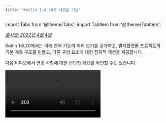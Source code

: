 ```yaml
---
title: "Kotlin 1.6.20의 새로운 기능"
---
```

import Tabs from '@theme/Tabs';
import TabItem from '@theme/TabItem';

_[출시일: 2022년 4월 4일](releases#release-details)_

Kotlin 1.6.20에서는 미래 언어 기능의 미리 보기를 공개하고, 멀티플랫폼 프로젝트의 기본 계층 구조를 만들고, 다른 구성 요소에 대한 진화적 개선을 제공합니다.

다음 비디오에서 변경 사항에 대한 간단한 개요를 확인할 수도 있습니다.

<video src="https://www.youtube.com/v/8F19ds109-o" title="What's new in Kotlin 1.6.20"/>

## 언어

Kotlin 1.6.20에서는 두 가지 새로운 언어 기능을 사용해 볼 수 있습니다.

* [Kotlin/JVM용 컨텍스트 수신기 프로토타입](#prototype-of-context-receivers-for-kotlin-jvm)
* [Definitely non-nullable types](#definitely-non-nullable-types)

### Kotlin/JVM용 컨텍스트 수신기 프로토타입

:::note
이 기능은 Kotlin/JVM에서만 사용할 수 있는 프로토타입입니다. `-Xcontext-receivers`가 활성화되면 컴파일러는 프로덕션 코드에서 사용할 수 없는 시험판 바이너리를 생성합니다.
컨텍스트 수신기는 토이 프로젝트에서만 사용하십시오.
[YouTrack](https://youtrack.jetbrains.com/issues/KT)에서 의견을 보내주시면 감사하겠습니다.

Kotlin 1.6.20에서는 더 이상 수신기를 하나만 가질 수 있는 것에 국한되지 않습니다. 더 필요한 경우 컨텍스트 수신기를 선언에 추가하여 함수, 속성 및 클래스를 컨텍스트 종속(또는 _문맥_)으로 만들 수 있습니다. 문맥 선언은 다음을 수행합니다.

* 선언된 모든 컨텍스트 수신기가 호출자의 범위에 암시적 수신기로 존재해야 합니다.
* 선언된 컨텍스트 수신기를 암시적 수신기로 본문 범위에 가져옵니다.

```kotlin
interface LoggingContext {
    val log: Logger // This context provides a reference to a logger 
}

context(LoggingContext)
fun startBusinessOperation() {
    // You can access the log property since LoggingContext is an implicit receiver
    log.info("Operation has started")
}

fun test(loggingContext: LoggingContext) {
    with(loggingContext) {
        // You need to have LoggingContext in a scope as an implicit receiver
        // to call startBusinessOperation()
        startBusinessOperation()
    }
}
```

프로젝트에서 컨텍스트 수신기를 활성화하려면 `-Xcontext-receivers` 컴파일러 옵션을 사용합니다.
이 기능 및 해당 구문에 대한 자세한 설명은 [KEEP](https://github.com/Kotlin/KEEP/blob/master/proposals/context-receivers#detailed-design)에서 확인할 수 있습니다.

구현은 프로토타입입니다.

* `-Xcontext-receivers`가 활성화되면 컴파일러는 프로덕션 코드에서 사용할 수 없는 시험판 바이너리를 생성합니다.
* 컨텍스트 수신기에 대한 IDE 지원은 현재 최소 수준입니다.

토이 프로젝트에서 이 기능을 사용해 보고 [이 YouTrack 문제](https://youtrack.jetbrains.com/issue/KT-42435)에서 여러분의 생각과 경험을 공유해 주세요.
문제가 발생하면 [새 문제 파일](https://kotl.in/issue)을 만드십시오.

### Definitely non-nullable types

Definitely non-nullable types는 [베타](components-stability)에 있습니다. 거의 안정적이지만
향후 마이그레이션 단계가 필요할 수 있습니다.
변경해야 하는 사항을 최소화하도록 최선을 다하겠습니다.

일반 Java 클래스 및 인터페이스를 확장할 때 더 나은 상호 운용성을 제공하기 위해 Kotlin 1.6.20에서는 새 구문 `T & Any`를 사용하여 사용 사이트에서 일반 형식 매개변수를 definitely non-nullable로 표시할 수 있습니다.
구문 형식은 [intersection types](https://en.wikipedia.org/wiki/Intersection_type)의 표기법에서 가져온 것이며 이제 `&`의 왼쪽에 nullable upper bounds가 있는 형식 매개변수와 오른쪽에 non-nullable `Any`로 제한됩니다.

```kotlin
fun <T> elvisLike(x: T, y: T & Any): T & Any = x ?: y

fun main() {
    // OK
    elvisLike<String>("", "").length
    // Error: 'null' cannot be a value of a non-null type
    elvisLike<String>("", null).length

    // OK
    elvisLike<String?>(null, "").length
    // Error: 'null' cannot be a value of a non-null type
    elvisLike<String?>(null, null).length
}
```

이 기능을 활성화하려면 언어 버전을 `1.7`로 설정합니다.

<Tabs groupId="build-script">
<TabItem value="kotlin" label="Kotlin" default>

```kotlin
kotlin {
    sourceSets.all {
        languageSettings.apply {
            languageVersion = "1.7"
        }
    }
}
```

</TabItem>
<TabItem value="groovy" label="Groovy" default>

```groovy
kotlin {
    sourceSets.all {
        languageSettings {
            languageVersion = '1.7'
        }
    }
}
```

</TabItem>
</Tabs>

[KEEP](https://github.com/Kotlin/KEEP/blob/master/proposals/definitely-non-nullable-types)에서 definitely non-nullable types에 대해 자세히 알아보세요.

## Kotlin/JVM

Kotlin 1.6.20에서는 다음을 소개합니다.

* JVM 인터페이스에서 기본 메서드의 호환성 개선: [인터페이스에 대한 새로운 `@JvmDefaultWithCompatibility` 어노테이션](#new-jvmdefaultwithcompatibility-annotation-for-interfaces) 및 [`-Xjvm-default` 모드의 호환성 변경](#compatibility-changes-in-the-xjvm-default-modes)
* [JVM 백엔드에서 단일 모듈의 병렬 컴파일 지원](#support-for-parallel-compilation-of-a-single-module-in-the-jvm-backend)
* [함수형 인터페이스 생성자에 대한 호출 가능 참조 지원](#support-for-callable-references-to-functional-interface-constructors)

### 인터페이스에 대한 새로운 @JvmDefaultWithCompatibility 어노테이션

Kotlin 1.6.20에서는 새로운 어노테이션 [`@JvmDefaultWithCompatibility`](https://kotlinlang.org/api/latest/jvm/stdlib/kotlin.jvm/-jvm-default-with-compatibility/)를 소개합니다. `-Xjvm-default=all` 컴파일러 옵션과 함께 사용하여 모든 Kotlin 인터페이스의 모든 비추상 멤버에 대해 [JVM 인터페이스에서 기본 메서드를 생성](java-to-kotlin-interop#default-methods-in-interfaces)합니다.

`-Xjvm-default=all` 옵션 없이 컴파일된 Kotlin 인터페이스를 사용하는 클라이언트가 있는 경우 이 옵션으로 컴파일된 코드와 이진 호환되지 않을 수 있습니다.
Kotlin 1.6.20 이전에는 이 호환성 문제를 방지하기 위해 [`JvmDefaultWithoutCompatibility`](https://blog.jetbrains.com/kotlin/2020/07/kotlin-1-4-m3-generating-default-methods-in-interfaces/#JvmDefaultWithoutCompatibility)는 `-Xjvm-default=all-compatibility` 모드와 이러한 유형의 호환성이 필요하지 않은 인터페이스에 대한 `@JvmDefaultWithoutCompatibility` 어노테이션을 사용하는 것이 좋습니다.

이 접근 방식에는 몇 가지 단점이 있었습니다.

* 새 인터페이스가 추가될 때 어노테이션을 추가하는 것을 잊기 쉬웠습니다.
* 일반적으로 공용 API보다 공용이 아닌 부분에 더 많은 인터페이스가 있으므로 코드의 여러 위치에서 이 어노테이션을 사용하게 됩니다.

이제 `-Xjvm-default=all` 모드를 사용하고 `@JvmDefaultWithCompatibility` 어노테이션으로 인터페이스를 표시할 수 있습니다.
이를 통해 공용 API의 모든 인터페이스에 이 어노테이션을 한 번 추가할 수 있으며 새 공용이 아닌 코드에 어노테이션을 사용할 필요가 없습니다.

[이 YouTrack 티켓](https://youtrack.jetbrains.com/issue/KT-48217)에서 이 새 어노테이션에 대한 피드백을 남겨주세요.

### -Xjvm-default 모드의 호환성 변경

Kotlin 1.6.20에서는 `-Xjvm-default=all` 또는 `-Xjvm-default=all-compatibility` 모드로 컴파일된 모듈에 대해 기본 모드( `-Xjvm-default=disable` 컴파일러 옵션)에서 모듈을 컴파일하는 옵션을 추가합니다.
이전과 마찬가지로 모든 모듈에 `-Xjvm-default=all` 또는 `-Xjvm-default=all-compatibility` 모드가 있는 경우에도 컴파일이 성공합니다.
이 [YouTrack 문제](https://youtrack.jetbrains.com/issue/KT-47000)에 피드백을 남길 수 있습니다.

Kotlin 1.6.20에서는 컴파일러 옵션 `-Xjvm-default`의 `compatibility` 및 `enable` 모드를 더 이상 사용하지 않습니다.
호환성과 관련하여 다른 모드 설명에 변경 사항이 있지만 전체 논리는 동일하게 유지됩니다.
[업데이트된 설명](java-to-kotlin-interop#compatibility-modes-for-default-methods)을 확인할 수 있습니다.

Java interop의 기본 메서드에 대한 자세한 내용은 [상호 운용성 문서](java-to-kotlin-interop#default-methods-in-interfaces) 및
[이 블로그 게시물](https://blog.jetbrains.com/kotlin/2020/07/kotlin-1-4-m3-generating-default-methods-in-interfaces/)을 참조하십시오.

### JVM 백엔드에서 단일 모듈의 병렬 컴파일 지원

JVM 백엔드에서 단일 모듈의 병렬 컴파일 지원은 [Experimental](components-stability)입니다.
언제든지 삭제되거나 변경될 수 있습니다. 옵트인이 필요하며(자세한 내용은 아래 참조), 평가 목적으로만 사용해야 합니다.
[YouTrack](https://youtrack.jetbrains.com/issue/KT-46085)에서 여러분의 피드백을 보내주시면 감사하겠습니다.

[새 JVM IR 백엔드 컴파일 시간](https://youtrack.jetbrains.com/issue/KT-46768)을 개선하기 위한 작업을 계속하고 있습니다.
Kotlin 1.6.20에서는 모듈의 모든 파일을 병렬로 컴파일하는 실험적 JVM IR 백엔드 모드를 추가했습니다.
병렬 컴파일은 총 컴파일 시간을 최대 15%까지 줄일 수 있습니다.

[컴파일러 옵션](compiler-reference#compiler-options) `-Xbackend-threads`로 실험적 병렬 백엔드 모드를 활성화합니다.
이 옵션에 대해 다음 인수를 사용합니다.

* `N`은 사용하려는 스레드 수입니다. CPU 코어 수보다 크지 않아야 합니다. 그렇지 않으면 스레드 간의 컨텍스트 전환으로 인해 병렬화가 효과적이지 않습니다.
* 각 CPU 코어에 대해 별도의 스레드를 사용하려면 `0`을 사용합니다.

[Gradle](gradle)은 작업을 병렬로 실행할 수 있지만 프로젝트(또는 프로젝트의 주요 부분)가 Gradle 관점에서 하나의 큰 작업일 뿐인 경우 이러한 유형의 병렬화는 크게 도움이 되지 않습니다.
매우 큰 모놀리식 모듈이 있는 경우 병렬 컴파일을 사용하여 더 빠르게 컴파일합니다.
프로젝트가 작은 모듈로 구성되어 있고 Gradle에서 빌드가 병렬화된 경우 컨텍스트 전환으로 인해 또 다른 계층의 병렬화를 추가하면 성능이 저하될 수 있습니다.

병렬 컴파일에는 몇 가지 제약 조건이 있습니다.
* [kapt](kapt)가 IR 백엔드를 비활성화하므로 작동하지 않습니다.
* 설계상 더 많은 JVM 힙이 필요합니다. 힙의 양은 스레드 수에 비례합니다.

:::

### 함수형 인터페이스 생성자에 대한 호출 가능 참조 지원

:::note
함수형 인터페이스 생성자에 대한 호출 가능 참조 지원은 [Experimental](components-stability)입니다.
언제든지 삭제되거나 변경될 수 있습니다. 옵트인이 필요하며(자세한 내용은 아래 참조), 평가 목적으로만 사용해야 합니다.
[YouTrack](https://youtrack.jetbrains.com/issue/KT-47939)에서 여러분의 피드백을 보내주시면 감사하겠습니다.

[호출 가능 참조](reflection#callable-references)에 대한 지원을 함수형 인터페이스 생성자에 추가하면 생성자 함수가 있는 인터페이스에서 [함수형 인터페이스](fun-interfaces)로 마이그레이션하는 소스 호환 가능한 방법이 추가됩니다.

다음 코드를 고려해 보세요.

```kotlin
interface Printer {
    fun print()
}

fun Printer(block: () `->` Unit): Printer = object : Printer { override fun print() = block() }
```

함수형 인터페이스 생성자에 대한 호출 가능 참조가 활성화되면 이 코드를 함수형 인터페이스 선언으로 대체할 수 있습니다.

```kotlin
fun interface Printer {
    fun print()
}
```

생성자는 암시적으로 생성되며 `::Printer` 함수 참조를 사용하는 모든 코드가 컴파일됩니다. 예:

```kotlin
documentsStorage.addPrinter(::Printer)
```

레거시 함수 `Printer`를 [`@Deprecated`](https://kotlinlang.org/api/latest/jvm/stdlib/kotlin/-deprecated/) 어노테이션으로 `DeprecationLevel.HIDDEN`으로 표시하여 이진 호환성을 유지합니다.

```kotlin
@Deprecated(message = "Your message about the deprecation", level = DeprecationLevel.HIDDEN)
fun Printer(...) {...}
```

이 기능을 활성화하려면 컴파일러 옵션 `-XXLanguage:+KotlinFunInterfaceConstructorReference`를 사용합니다.

## Kotlin/Native

Kotlin/Native 1.6.20은 새로운 구성 요소의 지속적인 개발을 나타냅니다. 다른 플랫폼에서 Kotlin과 일관된 경험을 제공하기 위해 또 다른 단계를 밟았습니다.

* [새로운 메모리 관리자에 대한 업데이트](#an-update-on-the-new-memory-manager)
* [새로운 메모리 관리자에서 스윕 단계를 위한 동시 구현](#concurrent-implementation-for-the-sweep-phase-in-new-memory-manager)
* [어노테이션 클래스의 인스턴스화](#instantiation-of-annotation-classes)
* [Swift async/await와의 Interop: KotlinUnit 대신 Swift의 Void 반환](#interop-with-swift-async-await-returning-void-instead-of-kotlinunit)
* [libbacktrace를 사용하여 더 나은 스택 추적](#better-stack-traces-with-libbacktrace)
* [독립 실행형 Android 실행 파일 지원](#support-for-standalone-android-executables)
* [성능 개선](#performance-improvements)
* [cinterop 모듈 가져오기 중 향상된 오류 처리](#improved-error-handling-during-cinterop-modules-import)
* [Xcode 13 라이브러리 지원](#support-for-xcode-13-libraries)

### 새로운 메모리 관리자에 대한 업데이트

새로운 Kotlin/Native 메모리 관리자는 [알파](components-stability)에 있습니다.
호환되지 않게 변경될 수 있으며 향후 수동 마이그레이션이 필요할 수 있습니다.
[YouTrack](https://youtrack.jetbrains.com/issue/KT-48525)에서 여러분의 피드백을 보내주시면 감사하겠습니다.

:::

Kotlin 1.6.20에서는 새로운 Kotlin/Native 메모리 관리자의 알파 버전을 사용해 볼 수 있습니다.
JVM과 Native 플랫폼 간의 차이점을 없애 멀티플랫폼 프로젝트에서 일관된 개발자 경험을 제공합니다.
예를 들어 Android와 iOS 모두에서 작동하는 새로운 크로스 플랫폼 모바일 애플리케이션을 훨씬 쉽게 만들 수 있습니다.

새로운 Kotlin/Native 메모리 관리자는 스레드 간의 객체 공유에 대한 제한을 해제합니다.
또한 안전하고 특별한 관리나 어노테이션이 필요 없는 누출 없는 동시 프로그래밍 기본 요소를 제공합니다.

새로운 메모리 관리자는 향후 버전에서 기본값이 되므로 지금 사용해 보시기 바랍니다.
새로운 메모리 관리자에 대해 자세히 알아보고 데모 프로젝트를 살펴보려면 [블로그 게시물](https://blog.jetbrains.com/kotlin/2021/08/try-the-new-kotlin-native-memory-manager-development-preview/)을 확인하거나 [마이그레이션 지침](https://github.com/JetBrains/kotlin/blob/master/kotlin-native/NEW_MM)으로 바로 이동하여 직접 사용해 보십시오.

새로운 메모리 관리자를 프로젝트에서 사용하여 작동 방식을 확인하고 문제 추적기인 [YouTrack](https://youtrack.jetbrains.com/issue/KT-48525)에서 피드백을 공유하십시오.

### 새로운 메모리 관리자에서 스윕 단계를 위한 동시 구현

[Kotlin 1.6에서 발표된](whatsnew16#preview-of-the-new-memory-manager) 새로운 메모리 관리자로 이미 전환한 경우 실행 시간 개선이 매우 클 수 있습니다. 당사 벤치마크는 평균 35% 개선된 것으로 나타났습니다.
1.6.20부터는 새로운 메모리 관리자를 위한 스윕 단계를 위한 동시 구현도 사용할 수 있습니다.
이렇게 하면 성능이 향상되고 가비지 수집기 일시 중지 시간이 줄어듭니다.

새로운 Kotlin/Native 메모리 관리자에 대해 이 기능을 활성화하려면 다음 컴파일러 옵션을 전달합니다.

```bash
-Xgc=cms 
```

[이 YouTrack 문제](https://youtrack.jetbrains.com/issue/KT-48526)에서 새로운 메모리 관리자 성능에 대한 피드백을 자유롭게 공유하십시오.

### 어노테이션 클래스의 인스턴스화

Kotlin 1.6.0에서는 어노테이션 클래스의 인스턴스화가 Kotlin/JVM 및 Kotlin/JS에서 [안정화](components-stability)되었습니다.
1.6.20 버전은 Kotlin/Native에 대한 지원을 제공합니다.

[어노테이션 클래스의 인스턴스화](annotations#instantiation)에 대해 자세히 알아보세요.

### Swift async/await와의 Interop: KotlinUnit 대신 Swift의 Void 반환

:::note
Swift async/await와의 동시성 상호 운용성은 [Experimental](components-stability)입니다. 언제든지 삭제되거나 변경될 수 있습니다.
평가 목적으로만 사용해야 합니다. [YouTrack](https://youtrack.jetbrains.com/issue/KT-47610)에서 여러분의 피드백을 보내주시면 감사하겠습니다.

[Swift의 async/await와의 실험적 interop](whatsnew1530#experimental-interoperability-with-swift-5-5-async-await)에 대한 작업을 계속했습니다(Swift 5.5 이후 사용 가능).
Kotlin 1.6.20은 `Unit` 반환 형식이 있는 `suspend` 함수와 작동하는 방식이 이전 버전과 다릅니다.

이전에는 이러한 함수가 Swift에서 `KotlinUnit`을 반환하는 `async` 함수로 표시되었습니다. 그러나 이에 대한 적절한 반환 형식은 일시 중단되지 않는 함수와 마찬가지로 `Void`입니다.

기존 코드를 손상시키지 않기 위해 컴파일러가 `Unit`을 반환하는 일시 중단 함수를 `Void` 반환 형식이 있는 `async` Swift로 변환하도록 하는 Gradle 속성을 도입합니다.

```none
# gradle.properties
kotlin.native.binary.unitSuspendFunctionObjCExport=proper
```

향후 Kotlin 릴리스에서는 이 동작을 기본값으로 만들 계획입니다.

### libbacktrace를 사용하여 더 나은 스택 추적

소스 위치를 확인하기 위해 libbacktrace를 사용하는 것은 [Experimental](components-stability)입니다. 언제든지 삭제되거나 변경될 수 있습니다.
평가 목적으로만 사용해야 합니다. [YouTrack](https://youtrack.jetbrains.com/issue/KT-48424)에서 여러분의 피드백을 보내주시면 감사하겠습니다.

Kotlin/Native는 이제 파일 위치와 줄 번호가 있는 자세한 스택 추적을 생성할 수 있습니다.
`linux*`( `linuxMips32` 및 `linuxMipsel32` 제외) 및 `androidNative*` 대상의 더 나은 디버깅을 위해.

이 기능은 내부적으로 [libbacktrace](https://github.com/ianlancetaylor/libbacktrace) 라이브러리를 사용합니다.
다음 코드를 보고 차이점의 예를 확인하십시오.

```kotlin
fun main() = bar()
fun bar() = baz()
inline fun baz() {
    error("")
}
```

* **1.6.20 이전:**

```text
Uncaught Kotlin exception: kotlin.IllegalStateException:
   at 0   example.kexe        0x227190       kfun:kotlin.Throwable#<init>(kotlin.String?){} + 96
   at 1   example.kexe        0x221e4c       kfun:kotlin.Exception#<init>(kotlin.String?){} + 92
   at 2   example.kexe        0x221f4c       kfun:kotlin.RuntimeException#<init>(kotlin.String?){} + 92
   at 3   example.kexe        0x22234c       kfun:kotlin.IllegalStateException#<init>(kotlin.String?){} + 92
   at 4   example.kexe        0x25d708       kfun:#bar(){} + 104
   at 5   example.kexe        0x25d68c       kfun:#main(){} + 12
```

* **libbacktrace를 사용한 1.6.20:**

```text
Uncaught Kotlin exception: kotlin.IllegalStateException:
   at 0   example.kexe        0x229550    kfun:kotlin.Throwable#<init>(kotlin.String?){} + 96 (/opt/buildAgent/work/c3a91df21e46e2c8/kotlin/kotlin-native/runtime/src/main/kotlin/kotlin/Throwable.kt:24:37)
   at 1   example.kexe        0x22420c    kfun:kotlin.Exception#<init>(kotlin.String?){} + 92 (/opt/buildAgent/work/c3a91df21e46e2c8/kotlin/kotlin-native/runtime/src/main/kotlin/kotlin/Exceptions.kt:23:44)
   at 2   example.kexe        0x22430c    kfun:kotlin.RuntimeException#<init>(kotlin.String?){} + 92 (/opt/buildAgent/work/c3a91df21e46e2c8/kotlin/kotlin-native/runtime/src/main/kotlin/kotlin/Exceptions.kt:34:44)
   at 3   example.kexe        0x22470c    kfun:kotlin.IllegalStateException#<init>(kotlin.String?){} + 92 (/opt/buildAgent/work/c3a91df21e46e2c8/kotlin/kotlin-native/runtime/src/main/kotlin/kotlin/Exceptions.kt:70:44)
   at 4   example.kexe        0x25fac8    kfun:#bar(){} + 104 [inlined] (/opt/buildAgent/work/c3a91df21e46e2c8/kotlin/libraries/stdlib/src/kotlin/util/Preconditions.kt:143:56)
   at 5   example.kexe        0x25fac8    kfun:#bar(){} + 104 [inlined] (/private/tmp/backtrace/src/commonMain/kotlin/app.kt:4:5)
   at 6   example.kexe        0x25fac8    kfun:#bar(){} + 104 (/private/tmp/backtrace/src/commonMain/kotlin/app.kt:2:13)
   at 7   example.kexe        0x25fa4c    kfun:#main(){} + 12 (/private/tmp/backtrace/src/commonMain/kotlin/app.kt:1:14)
```

이미 스택 추적에 파일 위치와 줄 번호가 있는 Apple 대상에서 libbacktrace는 인라인 함수 호출에 대한 자세한 정보를 제공합니다.

* **1.6.20 이전:**

```text
Uncaught Kotlin exception: kotlin.IllegalStateException:
   at 0   example.kexe    0x10a85a8f8    kfun:kotlin.Throwable#<init>(kotlin.String?){} + 88 (/opt/buildAgent/work/c3a91df21e46e2c8/kotlin/kotlin-native/runtime/src/main/kotlin/kotlin/Throwable.kt:24:37)
   at 1   example.kexe    0x10a855846    kfun:kotlin.Exception#<init>(kotlin.String?){} + 86 (/opt/buildAgent/work/c3a91df21e46e2c8/kotlin/kotlin-native/runtime/src/main/kotlin/kotlin/Exceptions.kt:23:44)
   at 2   example.kexe    0x10a855936    kfun:kotlin.RuntimeException#<init>(kotlin.String?){} + 86 (/opt/buildAgent/work/c3a91df21e46e2c8/kotlin/kotlin-native/runtime/src/main/kotlin/kotlin/Exceptions.kt:34:44)
   at 3   example.kexe    0x10a855c86    kfun:kotlin.IllegalStateException#<init>(kotlin.String?){} + 86 (/opt/buildAgent/work/c3a91df21e46e2c8/kotlin/kotlin-native/runtime/src/main/kotlin/kotlin/Exceptions.kt:70:44)
   at 4   example.kexe    0x10a8489a5    kfun:#bar(){} + 117 (/private/tmp/backtrace/src/commonMain/kotlin/app.kt:2:1)
   at 5   example.kexe    0x10a84891c    kfun:#main(){} + 12 (/private/tmp/backtrace/src/commonMain/kotlin/app.kt:1:14)
...
```

* **libbacktrace를 사용한 1.6.20:**

```text
Uncaught Kotlin exception: kotlin.IllegalStateException:
   at 0   example.kexe    0x10669bc88    kfun:kotlin.Throwable#<init>(kotlin.String?){} + 88 (/opt/buildAgent/work/c3a91df21e46e2c8/kotlin/kotlin-native/runtime/src/main/kotlin/kotlin/Throwable.kt:24:37)
   at 1   example.kexe    0x106696bd6    kfun:kotlin.Exception#<init>(kotlin.String?){} + 86 (/opt/buildAgent/work/c3a91df21e46e2c8/kotlin/kotlin-native/runtime/src/main/kotlin/kotlin/Exceptions.kt:23:44)
   at 2   example.kexe    0x106696cc6    kfun:kotlin.RuntimeException#<init>(kotlin.String?){} + 86 (/opt/buildAgent/work/c3a91df21e46e2c8/kotlin/kotlin-native/runtime/src/main/kotlin/kotlin/Exceptions.kt:34:44)
   at 3   example.kexe    0x106697016    kfun:kotlin.IllegalStateException#<init>(kotlin.String?){} + 86 (/opt/buildAgent/work/c3a91df21e46e2c8/kotlin/kotlin-native/runtime/src/main/kotlin/kotlin/Exceptions.kt:70:44)
   at 4   example.kexe    0x106689d35    kfun:#bar(){} + 117 [inlined] (/opt/buildAgent/work/c3a91df21e46e2c8/kotlin/libraries/stdlib/src/kotlin/util/Preconditions.kt:143:56)  
:::caution
at 5   example.kexe    0x106689d35    kfun:#bar(){} + 117 [inlined] (/private/tmp/backtrace/src/commonMain/kotlin/app.kt:4:5)
   at 6   example.kexe    0x106689d35    kfun:#bar(){} + 117 (/private/tmp/backtrace/src/commonMain/kotlin/app.kt:2:13)
   at 7   example.kexe    0x106689cac    kfun:#main(){} + 12 (/private/tmp/backtrace/src/commonMain/kotlin/app.kt:1:14)
...
```

libbacktrace를 사용하여 더 나은 스택 추적을 생성하려면 다음 줄을 `gradle.properties`에 추가합니다.

```none
# gradle.properties
kotlin.native.binary.sourceInfoType=libbacktrace
```

[이 YouTrack 문제](https://youtrack.jetbrains.com/issue/KT-48424)에서 libbacktrace를 사용한 Kotlin/Native 디버깅이 어떻게 작동하는지 알려주십시오.

### 독립 실행형 Android 실행 파일 지원

이전에는 Kotlin/Native의 Android Native 실행 파일이 실제로 실행 파일이 아니라 NativeActivity로 사용할 수 있는 공유 라이브러리였습니다. 이제 Android Native 대상에 대한 표준 실행 파일을 생성하는 옵션이 있습니다.

이를 위해 프로젝트의 `build.gradle(.kts)` 부분에서 `androidNative` 대상의 실행 파일 블록을 구성합니다.
다음 이진 옵션을 추가합니다.

```kotlin
kotlin {
    androidNativeX64("android") {
        binaries {
            executable {
                binaryOptions["androidProgramType"] = "standalone"
            }
        }
    }
}
```

이 기능은 Kotlin 1.7.0에서 기본값이 됩니다.
현재 동작을 유지하려면 다음 설정을 사용하십시오.

```kotlin
binaryOptions["androidProgramType"] = "nativeActivity"
```

[구현](https://github.com/jetbrains/kotlin/pull/4624)해 주신 Mattia Iavarone님께 감사드립니다!

### 성능 개선

[컴파일 프로세스 속도를 높이고](https://youtrack.jetbrains.com/issue/KT-42294) 개발 경험을 개선하기 위해 Kotlin/Native에 대한 노력을 아끼지 않고 있습니다.

Kotlin 1.6.20은 Kotlin이 생성하는 LLVM IR에 영향을 미치는 몇 가지 성능 업데이트 및 버그 수정 사항을 제공합니다.
내부 프로젝트에 대한 벤치마크에 따르면 평균적으로 다음과 같은 성능 향상을 달성했습니다.

* 실행 시간 15% 감소
* 릴리스 및 디버그 바이너리의 코드 크기 20% 감소
* 릴리스 바이너리의 컴파일 시간 26% 감소

또한 이러한 변경 사항은 대규모 내부 프로젝트에서 디버그 바이너리의 컴파일 시간을 10% 단축합니다.

이를 위해 컴파일러에서 생성된 일부 합성 객체에 대한 정적 초기화를 구현하고 모든 함수에 대한 LLVM IR을 구성하는 방식을 개선하고 컴파일러 캐시를 최적화했습니다.

### cinterop 모듈 가져오기 중 향상된 오류 처리

이 릴리스에서는 `cinterop` 도구를 사용하여 Objective-C 모듈을 가져오는 경우(일반적으로 CocoaPods 포드의 경우)에 대한 향상된 오류 처리를 도입했습니다.
이전에는 Objective-C 모듈 작업을 시도하는 동안 오류가 발생한 경우(예: 헤더의 컴파일 오류 처리) `fatal error: could not build module $name`과 같은 정보가 없는 오류 메시지가 표시되었습니다.
이 `cinterop` 도구의 이 부분을 확장하여 확장된 설명과 함께 오류 메시지가 표시됩니다.

### Xcode 13 라이브러리 지원

Xcode 13과 함께 제공되는 라이브러리는 이 릴리스부터 완전히 지원됩니다.
Kotlin 코드의 어디에서나 자유롭게 액세스할 수 있습니다.

## Kotlin 멀티플랫폼

1.6.20에서는 Kotlin 멀티플랫폼에 다음과 같은 주목할 만한 업데이트가 제공됩니다.

* [이제 모든 새로운 멀티플랫폼 프로젝트에서 계층 구조 지원이 기본값입니다.](#hierarchical-structure-support-for-multiplatform-projects)
* [Kotlin CocoaPods Gradle 플러그인이 CocoaPods 통합을 위한 몇 가지 유용한 기능을 받았습니다.](#kotlin-cocoapods-gradle-plugin)

### 멀티플랫폼 프로젝트에 대한 계층 구조 지원

Kotlin 1.6.20은 기본적으로 계층 구조 지원이 활성화된 상태로 제공됩니다.
[Kotlin 1.4.0에서 도입한 이후](whatsnew14#sharing-code-in-several-targets-with-the-hierarchical-project-structure) 프런트엔드를 크게 개선하고 IDE 가져오기를 안정화했습니다.

이전에는 멀티플랫폼 프로젝트에 코드를 추가하는 방법이 두 가지 있었습니다. 첫 번째는 플랫폼별 소스 세트에 삽입하는 것이었고, 이는 하나의 대상으로 제한되고 다른 플랫폼에서 재사용할 수 없습니다.
두 번째는 현재 Kotlin에서 지원하는 모든 플랫폼에서 공유되는 공통 소스 세트를 사용하는 것입니다.

이제 공통 논리 및 타사 API를 많이 재사용하는 여러 유사한 네이티브 대상 간에 [소스 코드](#better-code-sharing-in-your-project)를 공유할 수 있습니다.
이 기술은 올바른 기본 종속성을 제공하고 공유 코드에서 사용할 수 있는 정확한 API를 찾습니다.
이렇게 하면 복잡한 빌드 설정이 필요 없고 네이티브 대상 간에 소스 세트를 공유하기 위해 해결 방법을 사용할 필요가 없습니다.
또한 다른 대상을 위한 안전하지 않은 API 사용을 방지하는 데 도움이 됩니다.

이 기술은 [라이브러리 작성자](#more-opportunities-for-library-authors)에게도 유용합니다. 계층 구조 프로젝트 구조를 통해 대상 하위 집합에 대한 공통 API를 사용하여 라이브러리를 게시하고 사용할 수 있기 때문입니다.

기본적으로 계층 구조 프로젝트 구조로 게시된 라이브러리는 계층 구조 프로젝트 구조와만 호환됩니다.

#### 프로젝트에서 더 나은 코드 공유

계층 구조 지원이 없으면 _일부_ [Kotlin 대상](multiplatform-dsl-reference#targets)에서는 코드를 공유할 수 있지만 _전체_ 에서는 코드를 공유할 수 있는 간단한 방법이 없습니다.
가장 일반적인 예 중 하나는 모든 iOS 대상에서 코드를 공유하고 Foundation과 같은 iOS 특정 [종속성](multiplatform-share-on-